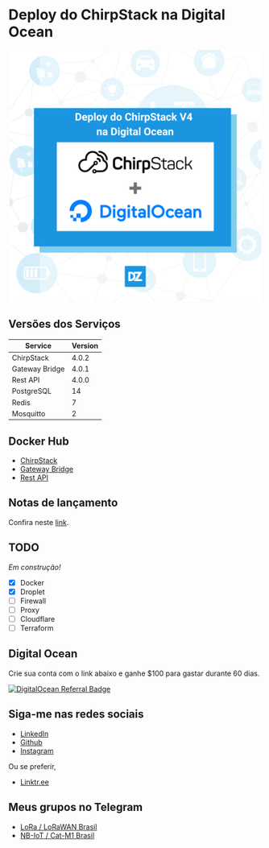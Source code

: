 # Deploy do ChirpStack na Digital Ocean

<p align="center">
<img src="/.github/photo.png" width="500px" alt="Deploy do ChirpStack na Digital Ocean"/>
</p>

## Versões dos Serviços

| Service        | Version |
| -------------- | ------- |
| ChirpStack     | 4.0.2   |
| Gateway Bridge | 4.0.1   |
| Rest API       | 4.0.0   |
| PostgreSQL     | 14      |
| Redis          | 7       |
| Mosquitto      | 2       |

## Docker Hub

- [ChirpStack](https://hub.docker.com/r/chirpstack/chirpstack)
- [Gateway Bridge](https://hub.docker.com/r/chirpstack/chirpstack-gateway-bridge)
- [Rest API](https://hub.docker.com/r/chirpstack/chirpstack-rest-api)

## Notas de lançamento

Confira neste [link](https://forum.chirpstack.io/t/release-chirpstack-v4-0/14844).

## TODO

_Em construção!_

- [x] Docker
- [x] Droplet
- [ ] Firewall
- [ ] Proxy
- [ ] Cloudflare
- [ ] Terraform

## Digital Ocean

Crie sua conta com o link abaixo e ganhe $100 para gastar durante 60 dias.

[![DigitalOcean Referral Badge](https://web-platforms.sfo2.digitaloceanspaces.com/WWW/Badge%203.svg)](https://www.digitalocean.com/?refcode=302f8d3a3de6&utm_campaign=Referral_Invite&utm_medium=Referral_Program&utm_source=badge)

## Siga-me nas redes sociais

- [LinkedIn](www.linkedin.com/in/douglaszuqueto)
- [Github](https://github.com/douglaszuqueto/)
- [Instagram](https://insgram.com/douglas.io)

Ou se preferir,

- [Linktr.ee](https://linktr.ee/douglaszuqueto)

## Meus grupos no Telegram

- [LoRa / LoRaWAN Brasil](https://t.me/lorabr)
- [NB-IoT / Cat-M1 Brasil](https://t.me/nbiotbr)
